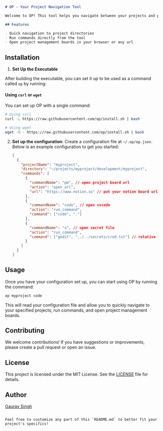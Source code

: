 ```markdown
# OP - Your Project Navigation Tool

Welcome to OP! This tool helps you navigate between your projects and project management board URLs with blazing speed. With a simple configuration file, you can easily set up and manage your projects right from your home directory.

## Features

- Quick navigation to project directories
- Run commands directly from the tool
- Open project management boards in your browser or any url
```

## Installation

1. **Set Up the Executable**

After building the executable, you can set it up to be used as a command called `op` by running:

#### Using `curl` or `wget`

You can set up OP with a single command:

```bash
# Using curl
curl -L https://raw.githubusercontent.com/op/install.sh | bash

# Using wget
wget -O - https://raw.githubusercontent.com/op/install.sh | bash
```

2. **Set up the configuration**:
   Create a configuration file at `~/.op/op.json`. Below is an example configuration to get you started:

   ```json
   [
     {
       "projectName": "myproject",
       "directory": "~/projects/myproject/development/myproject",
       "commands": [
         {
           "commandName": "pm", // open project board url
           "action": "open_url",
           "url": "https://www.notion.so" // put your notion board url here
         },
         {
           "commandName": "code", // open vscode
           "action": "run_command",
           "command": ["code", "."]
         },
         {
           "commandName": "s", // open secret file
           "action": "run_command",
           "command": ["gedit", "../../secrets/cred.txt"] // relative to the project directory
         }
       ]
     }
   ]
   ```

## Usage

Once you have your configuration set up, you can start using OP by running the command:

```bash
op myproject code
```

This will read your configuration file and allow you to quickly navigate to your specified projects, run commands, and open project management boards.

## Contributing

We welcome contributions! If you have suggestions or improvements, please create a pull request or open an issue.

## License

This project is licensed under the MIT License. See the [LICENSE](LICENSE) file for details.

## Author

[Gaurav Singh](https://github.com/jbrocksfellas)
```

Feel free to customize any part of this `README.md` to better fit your project's specifics!